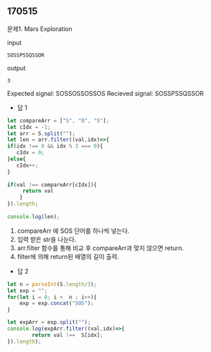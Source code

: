 ## 170515

문제1. Mars Exploration

input 
~~~
SOSSPSSQSSOR
~~~

output
~~~
3
~~~

Expected signal: SOSSOSSOSSOS
Recieved signal: SOSSPSSQSSOR

- 답 1
~~~   javascript
let compareArr = ["S", "O", "S"];
let cIdx = -1;  
let arr = S.split(""); 
let len = arr.filter((val,idx)=>{
if(idx !== 0 && idx % 3 === 0){
   cIdx = 0; 
}else{
   cIdx++;
}
        
if(val !== compareArr[cIdx]){
  	 return val  
	}                 
}).length;
    
console.log(len);
~~~

1. compareArr 에 SOS 단어를 하나씩 넣는다.
2. 입력 받은 str을 나눈다.
3. arr.filter 함수를 통해 비교 후 compareArr과 맞지 않으면 return.
4. filter에 의해 return된 배열의 길이 출력.

- 답 2
~~~javascript
let n = parseInt(S.length/3);
let exp = "";
for(let i = 0; i <  n ; i++){
    exp = exp.concat("SOS"); 
}

let expArr = exp.split("");
console.log(expArr.filter((val,idx)=>{
        return val !==  S[idx];
}).length);
~~~

